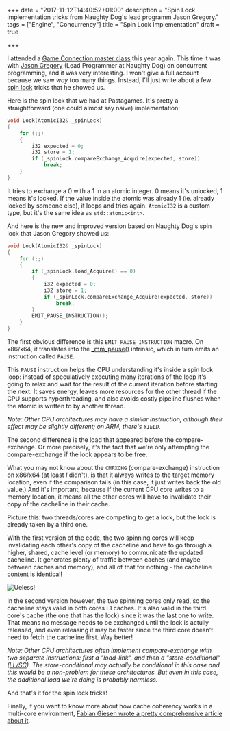 +++
date = "2017-11-12T14:40:52+01:00"
description = "Spin Lock implementation tricks from Naughty Dog's lead programm Jason Gregory."
tags = ["Engine", "Concurrency"]
title = "Spin Lock Implementation"
draft = true

+++

I attended a [Game Connection master class](https://www.game-connection.com/masterclasses/) this year again. This time it was with [Jason Gregory](http://www.gameenginebook.com/bio.html) (Lead Programmer at Naughty Dog) on concurrent programming, and it was very interesting. I won't give a full account because we saw *way* too many things. Instead, I'll just write about a few [spin lock](https://en.wikipedia.org/wiki/Spinlock) tricks that he showed us.

<!--more-->

Here is the spin lock that we had at Pastagames. It's pretty a straightforward (one could almost say naive) implementation:

```c++
void Lock(AtomicI32& _spinLock)
{
	for (;;)
	{
		i32 expected = 0;
		i32 store = 1;
		if (_spinLock.compareExchange_Acquire(expected, store))
			break;
	}
}
```

It tries to exchange a 0 with a 1 in an atomic integer. 0 means it's unlocked, 1 means it's locked. If the value inside the atomic was already 1 (ie. already locked by someone else), it loops and tries again. `AtomicI32` is a custom type, but it's the same idea as `std::atomic<int>`.

And here is the new and improved version based on Naughty Dog's spin lock that Jason Gregory showed us:

```c++
void Lock(AtomicI32& _spinLock)
{
	for (;;)
	{
		if (_spinLock.load_Acquire() == 0)
		{
			i32 expected = 0;
			i32 store = 1;
			if (_spinLock.compareExchange_Acquire(expected, store))
				break;
		}
		EMIT_PAUSE_INSTRUCTION();
	}
}
```

The first obvious difference is this `EMIT_PAUSE_INSTRUCTION` macro. On x86/x64, it translates into the [_mm_pause()](https://software.intel.com/en-us/node/524249) intrinsic, which in turn emits an instruction called `PAUSE`.

This `PAUSE` instruction helps the CPU understanding it's inside a spin lock loop: instead of speculatively executing many iterations of the loop it's going to relax and wait for the result of the current iteration before starting the next. It saves energy, leaves more resources for the other thread if the CPU supports hyperthreading, and also avoids costly pipeline flushes when the atomic is written to by another thread.

*Note: Other CPU architectures may have a similar instruction, although their effect may be slightly different; on ARM, there's `YIELD`.*

The second difference is the load that appeared before the compare-exchange. Or more precisely, it's the fact that we're only attempting the compare-exchange if the lock appears to be free.

What you may not know about the `CMPXCHG` (compare-exchange) instruction on x86/x64  (at least *I* didn't), is that it always writes to the target memory location, even if the comparison fails (in this case, it just writes back the old value.) And it's important, because if the current CPU core writes to a memory location, it means all the other cores will have to invalidate their copy of the cacheline in their cache.

Picture this: two threads/cores are competing to get a lock, but the lock is already taken by a third one.

With the first version of the code, the two spinning cores will keep invalidating each other's copy of the cacheline and have to go through a higher, shared, cache level (or memory) to communicate the updated cacheline. It generates plenty of traffic between caches (and maybe between caches and memory), and all of that for nothing - the cacheline content is identical!

![Ueless!](https://media.giphy.com/media/DOnYXfamcw8k8/giphy.gif)

In the second version however, the two spinning cores only read, so the cacheline stays valid in both cores L1 caches. It's also valid in the third core's cache (the one that has the lock) since it was the last one to write. That means no message needs to be exchanged until the lock is actully released, and even releasing it may be faster since the third core doesn't need to fetch the cacheline first. Way better!

*Note: Other CPU architectures often implement compare-exchange with two separate instructions: first a "load-link", and then a "store-conditional" ([LL/SC](https://en.wikipedia.org/wiki/Load-link/store-conditional)). The store-conditional may actually be conditional in this case and this would be a non-problem for these architectures. But even in this case, the additional load we're doing is probably harmless.*

And that's it for the spin lock tricks!

Finally, if you want to know more about how cache coherency works in a multi-core environment, [Fabian Giesen wrote a pretty comprehensive article about it](https://fgiesen.wordpress.com/2014/07/07/cache-coherency/).



